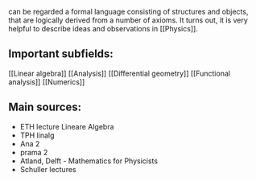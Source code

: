 can be regarded a formal language consisting of structures and objects, that are logically derived from a number of axioms. It turns out, it is very helpful to describe ideas and observations in [[Physics]].


## Important subfields:
[[Linear algebra]]
[[Analysis]]
[[Differential geometry]]
[[Functional analysis]]
[[Numerics]]


## Main sources:
- ETH lecture Lineare Algebra
- TPH linalg
- Ana 2
- prama 2
- Atland, Delft - Mathematics for Physicists
- Schuller lectures